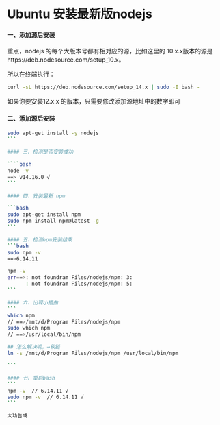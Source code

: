 # Ubuntu 安装最新版nodejs

#### 一、添加源后安装
重点，nodejs 的每个大版本号都有相对应的源，比如这里的 10.x.x版本的源是https://deb.nodesource.com/setup_10.x。

所以在终端执行：
```bash
curl -sL https://deb.nodesource.com/setup_14.x | sudo -E bash -
```
如果你要安装12.x.x 的版本，只需要修改添加源地址中的数字即可

#### 二、添加源后安装

````bash
sudo apt-get install -y nodejs
```

#### 三、检测是否安装成功

````bash
node -v   
==> v14.16.0 √
```

#### 四、安装最新 npm

```bash
sudo apt-get install npm
sudo npm install npm@latest -g 
```

#### 五、检测npm安装结果
```bash
sudo npm -v 
==>6.14.11

npm -v 
err==>: not foundram Files/nodejs/npm: 3: 
      : not foundram Files/nodejs/npm: 5:
```

#### 六、出现小插曲
```
which npm   
// ==>/mnt/d/Program Files/nodejs/npm
sudo which npm 
// ==>/usr/local/bin/npm

## 怎么解决呢，→软链
ln -s /mnt/d/Program Files/nodejs/npm /usr/local/bin/npm

```

#### 七、重启bash
```
npm -v  // 6.14.11 √
sudo npm -v  // 6.14.11 √
```

大功告成
